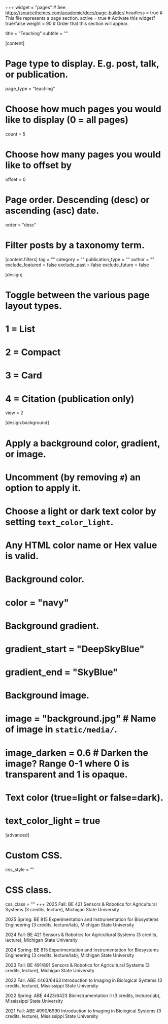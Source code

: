 +++
widget = "pages"  # See https://sourcethemes.com/academic/docs/page-builder/
headless = true  # This file represents a page section.
active = true  # Activate this widget? true/false
weight = 90  # Order that this section will appear.

title = "Teaching"
subtitle = ""

[content]
  # Page type to display. E.g. post, talk, or publication.
  page_type = "teaching"
  
  # Choose how much pages you would like to display (0 = all pages)
  count = 5
  
  # Choose how many pages you would like to offset by
  offset = 0

  # Page order. Descending (desc) or ascending (asc) date.
  order = "desc"

  # Filter posts by a taxonomy term.
  [content.filters]
    tag = ""
    category = ""
    publication_type = ""
    author = ""
    exclude_featured = false
    exclude_past = false
    exclude_future = false
    
[design]
  # Toggle between the various page layout types.
  #   1 = List
  #   2 = Compact
  #   3 = Card
  #   4 = Citation (publication only)
  view = 2
  
[design.background]
  # Apply a background color, gradient, or image.
  #   Uncomment (by removing `#`) an option to apply it.
  #   Choose a light or dark text color by setting `text_color_light`.
  #   Any HTML color name or Hex value is valid.

  # Background color.
  # color = "navy"
  
  # Background gradient.
  # gradient_start = "DeepSkyBlue"
  # gradient_end = "SkyBlue"
  
  # Background image.
  # image = "background.jpg"  # Name of image in `static/media/`.
  # image_darken = 0.6  # Darken the image? Range 0-1 where 0 is transparent and 1 is opaque.

  # Text color (true=light or false=dark).
  # text_color_light = true  
  
[advanced]
 # Custom CSS. 
 css_style = ""
 
 # CSS class.
 css_class = ""
+++
2025 Fall: BE 421 Sensors & Robotics for Agricultural Systems (3 credits, lecture), Michigan State University

2025 Spring: BE 815 Experimentation and Instrumentation for Biosystems Engineering (3 credits, lecture/lab), Michigan State University

2024 Fall: BE 421 Sensors & Robotics for Agricultural Systems (3 credits, lecture), Michigan State University

2024 Spring: BE 815 Experimentation and Instrumentation for Biosystems Engineering (3 credits, lecture/lab), Michigan State University

2023 Fall: BE 491/891 Sensors & Robotics for Agricultural Systems (3 credits, lecture), Michigan State University

2022 Fall: ABE 4463/6463 Introduction to Imaging in Biological Systems (3 credits, lecture), Mississippi State University

2022 Spring: ABE 4423/6423 Bioinstrumentation II (3 credits, lecture/lab), Mississippi State University

2021 Fall: ABE 4990/6990 Introduction to Imaging in Biological Systems (3 credits, lecture), Mississippi State University

